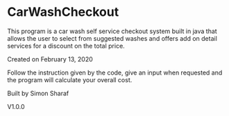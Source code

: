 # CarWashCheckout
This program is a car wash self service checkout system built in java that allows the user to select from suggested washes and offers add on detail services for a discount on the total price.

Created on February 13, 2020

Follow the instruction given by the code, give an input when requested and the program will calculate your overall cost.

Built by Simon Sharaf

V1.0.0
